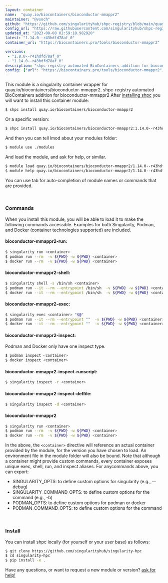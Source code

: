 ```yaml
---
layout: container
name:  "quay.io/biocontainers/bioconductor-mmappr2"
maintainer: "@vsoch"
github: "https://github.com/singularityhub/shpc-registry/blob/main/quay.io/biocontainers/bioconductor-mmappr2/container.yaml"
config_url: "https://raw.githubusercontent.com/singularityhub/shpc-registry/main/quay.io/biocontainers/bioconductor-mmappr2/container.yaml"
updated_at: "2023-08-08 02:59:10.982920"
latest: "1.14.0--r43hdfd78af_0"
container_url: "https://biocontainers.pro/tools/bioconductor-mmappr2"

versions:
 - "1.8.0--r41hdfd78af_0"
 - "1.14.0--r43hdfd78af_0"
description: "shpc-registry automated BioContainers addition for bioconductor-mmappr2"
config: {"url": "https://biocontainers.pro/tools/bioconductor-mmappr2", "maintainer": "@vsoch", "description": "shpc-registry automated BioContainers addition for bioconductor-mmappr2", "latest": {"1.14.0--r43hdfd78af_0": "sha256:b54824f0e8451dc43ae2b40d7008269ca693b59670d004e2ac0b4a935d1bd44b"}, "tags": {"1.8.0--r41hdfd78af_0": "sha256:43918f1342a159b8ecbe4996cbcf6cedd31109d927975089259ecbc8123347e4", "1.14.0--r43hdfd78af_0": "sha256:b54824f0e8451dc43ae2b40d7008269ca693b59670d004e2ac0b4a935d1bd44b"}, "docker": "quay.io/biocontainers/bioconductor-mmappr2"}
---
```


This module is a singularity container wrapper for quay.io/biocontainers/bioconductor-mmappr2.
shpc-registry automated BioContainers addition for bioconductor-mmappr2
After [installing shpc](#install) you will want to install this container module:


```bash
$ shpc install quay.io/biocontainers/bioconductor-mmappr2
```

Or a specific version:

```bash
$ shpc install quay.io/biocontainers/bioconductor-mmappr2:1.14.0--r43hdfd78af_0
```

And then you can tell lmod about your modules folder:

```bash
$ module use ./modules
```

And load the module, and ask for help, or similar.

```bash
$ module load quay.io/biocontainers/bioconductor-mmappr2/1.14.0--r43hdfd78af_0
$ module help quay.io/biocontainers/bioconductor-mmappr2/1.14.0--r43hdfd78af_0
```

You can use tab for auto-completion of module names or commands that are provided.

<br>

### Commands

When you install this module, you will be able to load it to make the following commands accessible.
Examples for both Singularity, Podman, and Docker (container technologies supported) are included.

#### bioconductor-mmappr2-run:

```bash
$ singularity run <container>
$ podman run --rm  -v ${PWD} -w ${PWD} <container>
$ docker run --rm  -v ${PWD} -w ${PWD} <container>
```

#### bioconductor-mmappr2-shell:

```bash
$ singularity shell -s /bin/sh <container>
$ podman run --it --rm --entrypoint /bin/sh  -v ${PWD} -w ${PWD} <container>
$ docker run --it --rm --entrypoint /bin/sh  -v ${PWD} -w ${PWD} <container>
```

#### bioconductor-mmappr2-exec:

```bash
$ singularity exec <container> "$@"
$ podman run --it --rm --entrypoint ""  -v ${PWD} -w ${PWD} <container> "$@"
$ docker run --it --rm --entrypoint ""  -v ${PWD} -w ${PWD} <container> "$@"
```

#### bioconductor-mmappr2-inspect:

Podman and Docker only have one inspect type.

```bash
$ podman inspect <container>
$ docker inspect <container>
```

#### bioconductor-mmappr2-inspect-runscript:

```bash
$ singularity inspect -r <container>
```

#### bioconductor-mmappr2-inspect-deffile:

```bash
$ singularity inspect -d <container>
```



#### bioconductor-mmappr2

```bash
$ singularity run <container>
$ podman run --rm  -v ${PWD} -w ${PWD} <container>
$ docker run --rm  -v ${PWD} -w ${PWD} <container>
```


In the above, the `<container>` directive will reference an actual container provided
by the module, for the version you have chosen to load. An environment file in the
module folder will also be bound. Note that although a container
might provide custom commands, every container exposes unique exec, shell, run, and
inspect aliases. For anycommands above, you can export:

 - SINGULARITY_OPTS: to define custom options for singularity (e.g., --debug)
 - SINGULARITY_COMMAND_OPTS: to define custom options for the command (e.g., -b)
 - PODMAN_OPTS: to define custom options for podman or docker
 - PODMAN_COMMAND_OPTS: to define custom options for the command

<br>

### Install

You can install shpc locally (for yourself or your user base) as follows:

```bash
$ git clone https://github.com/singularityhub/singularity-hpc
$ cd singularity-hpc
$ pip install -e .
```

Have any questions, or want to request a new module or version? [ask for help!](https://github.com/singularityhub/singularity-hpc/issues)